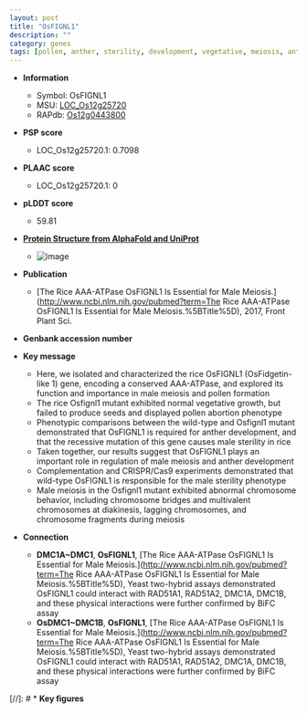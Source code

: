 ```yaml
---
layout: post
title: "OsFIGNL1"
description: ""
category: genes
tags: [pollen, anther, sterility, development, vegetative, meiosis, anther development, male sterility]
---
```


* **Information**  
    + Symbol: OsFIGNL1  
    + MSU: [LOC_Os12g25720](http://rice.plantbiology.msu.edu/cgi-bin/ORF_infopage.cgi?orf=LOC_Os12g25720)  
    + RAPdb: [Os12g0443800](http://rapdb.dna.affrc.go.jp/viewer/gbrowse_details/irgsp1?name=Os12g0443800)  

* **PSP score**  
    + LOC_Os12g25720.1: 0.7098 

* **PLAAC score**  
    + LOC_Os12g25720.1: 0 

* **pLDDT score**
    + 59.81

* **[Protein Structure from AlphaFold and UniProt](https://www.uniprot.org/uniprotkb/Q2QS10/entry#structure)**
    + ![image](https://ricepsp.github.io/images/Q2/AF-Q2QS10-F1.png)

* **Publication**  
    + [The Rice AAA-ATPase OsFIGNL1 Is Essential for Male Meiosis.](http://www.ncbi.nlm.nih.gov/pubmed?term=The Rice AAA-ATPase OsFIGNL1 Is Essential for Male Meiosis.%5BTitle%5D), 2017, Front Plant Sci.

* **Genbank accession number**  

* **Key message**  
    + Here, we isolated and characterized the rice OsFIGNL1 (OsFidgetin-like 1) gene, encoding a conserved AAA-ATPase, and explored its function and importance in male meiosis and pollen formation
    + The rice Osfignl1 mutant exhibited normal vegetative growth, but failed to produce seeds and displayed pollen abortion phenotype
    + Phenotypic comparisons between the wild-type and Osfignl1 mutant demonstrated that OsFIGNL1 is required for anther development, and that the recessive mutation of this gene causes male sterility in rice
    + Taken together, our results suggest that OsFIGNL1 plays an important role in regulation of male meiosis and anther development
    + Complementation and CRISPR/Cas9 experiments demonstrated that wild-type OsFIGNL1 is responsible for the male sterility phenotype
    + Male meiosis in the Osfignl1 mutant exhibited abnormal chromosome behavior, including chromosome bridges and multivalent chromosomes at diakinesis, lagging chromosomes, and chromosome fragments during meiosis

* **Connection**  
    + __DMC1A~DMC1__, __OsFIGNL1__, [The Rice AAA-ATPase OsFIGNL1 Is Essential for Male Meiosis.](http://www.ncbi.nlm.nih.gov/pubmed?term=The Rice AAA-ATPase OsFIGNL1 Is Essential for Male Meiosis.%5BTitle%5D),  Yeast two-hybrid assays demonstrated OsFIGNL1 could interact with RAD51A1, RAD51A2, DMC1A, DMC1B, and these physical interactions were further confirmed by BiFC assay
    + __OsDMC1~DMC1B__, __OsFIGNL1__, [The Rice AAA-ATPase OsFIGNL1 Is Essential for Male Meiosis.](http://www.ncbi.nlm.nih.gov/pubmed?term=The Rice AAA-ATPase OsFIGNL1 Is Essential for Male Meiosis.%5BTitle%5D),  Yeast two-hybrid assays demonstrated OsFIGNL1 could interact with RAD51A1, RAD51A2, DMC1A, DMC1B, and these physical interactions were further confirmed by BiFC assay

[//]: # * **Key figures**  


